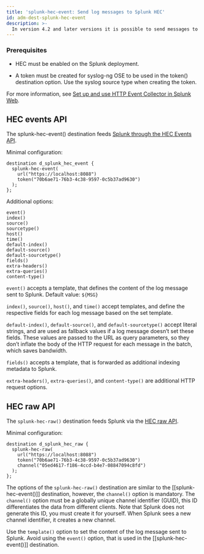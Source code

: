 ```yaml
---
title: 'splunk-hec-event: Send log messages to Splunk HEC'
id: adm-dest-splunk-hec-event
description: >-
  In version 4.2 and later versions it is possible to send messages to the Splunk HTTP Event Collector(HEC).
---
```


### Prerequisites

* HEC must be enabled on the Splunk deployment.

* A token must be created for syslog-ng OSE to be used in the token() destination option. Use the syslog source type when creating the token.

For more information, see [Set up and use HTTP Event Collector in Splunk Web](https://docs.splunk.com/Documentation/Splunk/latest/Data/UsetheHTTPEventCollector).

## HEC events API

The splunk-hec-event() destination feeds [Splunk through the HEC Events API](https://docs.splunk.com/Documentation/Splunk/9.0.4/RESTREF/RESTinput#services.2Fcollector.2Fevent.2F1.0).

Minimal configuration:

```config
destination d_splunk_hec_event {
  splunk-hec-event(
    url("https://localhost:8088")
    token("70b6ae71-76b3-4c38-9597-0c5b37ad9630")
  );
};
```

Additional options:

```config
event()
index()
source()
sourcetype()
host()
time()
default-index()
default-source()
default-sourcetype()
fields()
extra-headers()
extra-queries()
content-type()
```

`event()` accepts a template, that defines the content of the log message sent to Splunk. Default value: `${MSG}`

`index()`, `source()`, `host()`, and `time()` accept templates, and define the respective fields for each log message based on the set template.

`default-index()`, `default-source()`, and `default-sourcetype()` accept literal strings, and are used as fallback values if a log message doesn’t set these fields. These values are passed to the URL as query parameters, so they don’t inflate the body of the HTTP request for each message in the batch, which saves bandwidth.

`fields()` accepts a template, that is forwarded as additional indexing metadata to Splunk.

`extra-headers()`, `extra-queries()`, and `content-type()` are additional HTTP request options.

## HEC raw API

The `splunk-hec-raw()` destination feeds Splunk via the [HEC raw API](https://docs.splunk.com/Documentation/Splunk/9.0.4/RESTREF/RESTinput#services.2Fcollector.2Fraw.2F1.0).

Minimal configuration:

```config
destination d_splunk_hec_raw {
  splunk-hec-raw(
    url("https://localhost:8088")
    token("70b6ae71-76b3-4c38-9597-0c5b37ad9630")
    channel("05ed4617-f186-4ccd-b4e7-08847094c8fd")
  );
};
```

The options of the `splunk-hec-raw()` destination are similar to the [[splunk-hec-event()]] destination, however, the `channel()` option is mandatory. The `channel()` option must be a globally unique channel identifier (GUID), this ID differentiates the data from different clients. Note that Splunk does not generate this ID, you must create it for yourself. When Splunk sees a new channel identifier, it creates a new channel.

Use the `template()` option to set the content of the log message sent to Splunk. Avoid using the `event()` option, that is used in the [[splunk-hec-event()]] destination.
